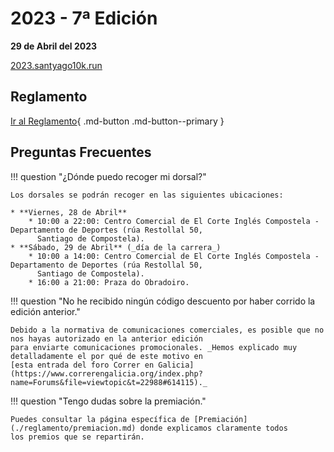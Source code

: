 # 2023 - 7ª Edición

**29 de Abril del 2023**

[2023.santyago10k.run](https://2023.santyago10k.run/)

## Reglamento

[Ir al Reglamento](./reglamento/index.md){ .md-button .md-button--primary }

## Preguntas Frecuentes

!!! question "¿Dónde puedo recoger mi dorsal?"

    Los dorsales se podrán recoger en las siguientes ubicaciones:

    * **Viernes, 28 de Abril**
        * 10:00 a 22:00: Centro Comercial de El Corte Inglés Compostela - Departamento de Deportes (rúa Restollal 50,
          Santiago de Compostela).
    * **Sábado, 29 de Abril** (_día de la carrera_)
        * 10:00 a 14:00: Centro Comercial de El Corte Inglés Compostela - Departamento de Deportes (rúa Restollal 50,
          Santiago de Compostela).
        * 16:00 a 21:00: Praza do Obradoiro.

!!! question "No he recibido ningún código descuento por haber corrido la edición anterior."

    Debido a la normativa de comunicaciones comerciales, es posible que no nos hayas autorizado en la anterior edición
    para enviarte comunicaciones promocionales. _Hemos explicado muy detalladamente el por qué de este motivo en
    [esta entrada del foro Correr en Galicia](https://www.correrengalicia.org/index.php?name=Forums&file=viewtopic&t=22988#614115)._

!!! question "Tengo dudas sobre la premiación."

    Puedes consultar la página específica de [Premiación](./reglamento/premiacion.md) donde explicamos claramente todos
    los premios que se repartirán.
